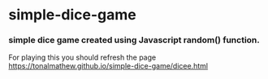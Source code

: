 # simple-dice-game

### simple dice game created using Javascript random() function.

For playing this you should refresh the page
https://tonalmathew.github.io/simple-dice-game/dicee.html
